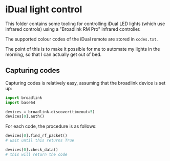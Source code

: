 # iDual light control

This folder contains some tooling for controlling iDual LED lights
(which use infrared controls) using a "Broadlink RM Pro" infrared
controller.

The supported colour codes of the iDual remote are stored in
`codes.txt`.

The point of this is to make it possible for me to automate my lights
in the morning, so that I can actually get out of bed.

## Capturing codes

Capturing codes is relatively easy, assuming that the broadlink device
is set up:

```python
import broadlink
import base64

devices = broadlink.discover(timeout=5)
devices[0].auth()
```

For each code, the procedure is as follows:

```python
devices[0].find_rf_packet()
# wait until this returns True

devices[0].check_data()
# this will return the code
```
